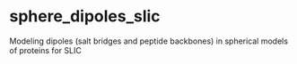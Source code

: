 # sphere_dipoles_slic
Modeling dipoles (salt bridges and peptide backbones) in spherical models of proteins for SLIC
